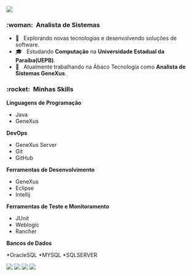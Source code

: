 
![](https://komarev.com/ghpvc/?username=ElizaAugusta4&color=006bed)

<h3> :woman: &nbsp;Analista de Sistemas </h3>

- 🤔 &nbsp; Explorando novas tecnologias e desenvolvendo soluções de software.
- 🎓 &nbsp; Estudando **Computação** na **Universidade Estadual da Paraíba(UEPB)**</a>.
- 💼 &nbsp; Atualmente trabalhando na Ábaco Tecnologia como **Analista de Sistemas GeneXus**.

<h3> :rocket: &nbsp;Minhas Skills </h3>

**Linguagens de Programação**

* Java
* GeneXus

**DevOps**

  * GeneXus Server
  * Git
  * GitHub
  

**Ferramentas de Desenvolvimento**

  * GeneXus
  * Eclipse
  * Intellij
  
**Ferramentas de Teste e Monitoramento**

  * JUnit
  * Weblogic
  * Rancher 
  
**Bancos de Dados**

  *OracleSQL
  *MYSQL
  *SQLSERVER
  

  <div>
  <a href = "mailto: eliza.19.bz@outlook.com"><img src="https://img.shields.io/badge/-Gmail-%23EA4335?style=for-the-badge&logo=gmail&logoColor=white" target="_blank"></a>
  <a href="https://www.linkedin.com/in/eliza-augusta-5053201a6/" target="_blank"><img src="https://img.shields.io/badge/-LinkedIn-%230077B5?style=for-the-badge&logo=linkedin&logoColor=white" target="_blank"></a>
  <a href="https://www.youtube.com/channel/UCfDq-XfPhgHWCYMy3elRV1Q" target="_blank"><img src="https://img.shields.io/badge/-Youtube-%23333?style=for-the-badge&logo=youtube&logoColor=white" target="_blank"></a>
  <a href="https://www.instagram.com/computer_eliza?r=nametag" target="_blank"><img src="https://img.shields.io/badge/-Instagram-%23E4405F?style=for-the-badge&logo=instagram&logoColor=white" target="_blank"></a>
</div>
